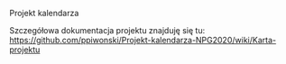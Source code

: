 Projekt kalendarza


Szczegółowa dokumentacja projektu znajduję się tu: https://github.com/ppiwonski/Projekt-kalendarza-NPG2020/wiki/Karta-projektu
